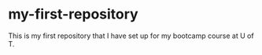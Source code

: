 # my-first-repository
This is my first repository that I have set up for my bootcamp course at U of T. 
